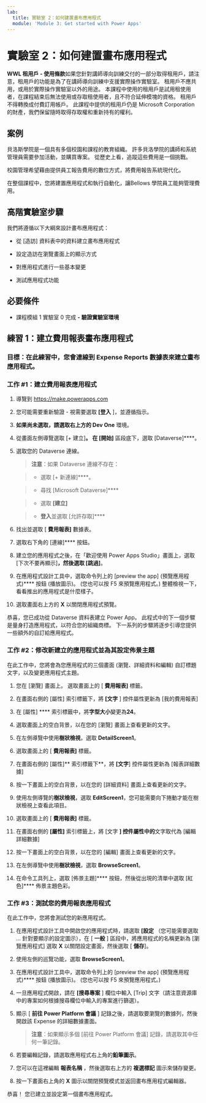 ```yaml
---
lab:
  title: 實驗室 2：如何建置畫布應用程式
  module: 'Module 3: Get started with Power Apps'
---
```


# 實驗室 2：如何建置畫布應用程式

**WWL 租用戶 - 使用條款**如果您針對講師導向訓練交付的一部分取得租用戶，請注意，租用戶的功能是為了在講師導向訓練中支援實際操作實驗室。 租用戶不應共用，或用於實際操作實驗室以外的用途。 本課程中使用的租用戶是試用租使用者，在課程結束后無法使用或存取租使用者，且不符合延伸模塊的資格。 租用戶不得轉換成付費訂用帳戶。 此課程中提供的租用戶仍是 Microsoft Corporation 的財產，我們保留隨時取得存取權和重新持有的權利。 

## 案例

貝洛斯學院是一個具有多個校園和課程的教育組織。 許多貝洛學院的講師和系統管理員需要參加活動，並購買專案。 從歷史上看，追蹤這些費用是一個挑戰。 

校園管理希望藉由提供員工報告費用的數位方式，將費用報告系統現代化。 

在整個課程中，您將建置應用程式和執行自動化，讓Bellows 學院員工能夠管理費用。 


## 高階實驗室步驟

我們將遵循以下大綱來設計畫布應用程式：

- 從 [造訪] 資料表中的資料建立畫布應用程式

- 設定造訪在瀏覽畫面上的顯示方式

- 對應用程式進行一些基本變更

- 測試應用程式功能

## 必要條件

- 課程模組 1 實驗室 0 完成 **- 驗證實驗室環境**

## 練習 1：建立費用報表畫布應用程式

### 目標：在此練習中，您會連線到 Expense Reports 數據表來建立畫布應用程式。

### 工作 #1：建立費用報表應用程式

1. 導覽到 https://make.powerapps.com

1. 您可能需要重新驗證 - 視需要選取 **[登入** ]，並遵循指示。

1. **如果尚未選取，請選取右上方的 Dev One** 環境。

1. 從畫面左側導覽選取 [+ 建立]****。 在 [開始]**** 區段底下，選取 [Dataverse]****。

1. 選取您的 Dataverse 連線。

    >**注意**：如果 Dataverse 連線不存在：

    >   - 選取 [+ 新連線]****。

    >   - 尋找 [Microsoft Dataverse]****

    >   - 選取 **[建立]**

    >   - **登入**並選取 [允許存取]****

1. 找出並選取 [ **費用報表]** 數據表。

1. 選取右下角的 [連線]**** 按鈕。

1. 建立您的應用程式之後，在「歡迎使用 Power Apps Studio」畫面上，選取 [下次不要再顯示]****，然後選取 [跳過]****。

1. 在應用程式設計工具中，選取命令列上的 [preview the app] (預覽應用程式)**** 按鈕 (播放圖示)。 (您也可以按 F5 來預覽應用程式。) 整體檢視一下，看看推出的應用程式是什麼樣子。

1. 選取畫面右上方的 **X** 以關閉應用程式預覽。

恭喜，您已成功從 Dataverse 資料表建立 Power App。 此程式中的下一個步驟是量身打造應用程式，以符合您的組織商標。 下一系列的步驟將逐步引導您提供一些額外的自訂給應用程式。

### 工作 #2：修改新建立的應用程式並為其設定佈景主題

在此工作中，您將會為您應用程式的三個畫面 (瀏覽、詳細資料和編輯) 自訂標題文字，以及變更應用程式主題。

1. 您在 [瀏覽] 畫面上。 選取畫面上的 [ **費用報表]** 標籤。

1. 在畫面右側的 [屬性] 索引標籤下，將 **[文字** ] 控件屬性更新為 [我的費用報表]

1. 在 [屬性] **** 索引標籤中，將**字型大小**變更為**24**。

1. 選取畫面上的空白背景，以在您的 [瀏覽] 畫面上查看更新的文字。

1. 在左側導覽中使用**樹狀檢視**，選取 **DetailScreen1**。

1. 選取畫面上的 [ **費用報表]** 標籤。

1. 在畫面右側的 [屬性]** 索引標籤下**，將 **[文字**] 控件屬性更新為 [報表詳細數據]

1. 按一下畫面上的空白背景，以在您的 [詳細資料] 畫面上查看更新的文字。

1. 使用左側導覽的**樹狀檢視**，選取 **EditScreen1**，您可能需要向下捲動才能在樹狀檢視上查看此項目。

1. 選取畫面上的 [ **費用報表]** 標籤。

1. 在畫面右側的 **[屬性]** 索引標籤上，將 [文字 **] 控件屬性中的**文字取代為 [編輯詳細數據]

1. 按一下畫面上的空白背景，以在您的 [編輯] 畫面上查看更新的文字。

1. 在左側導覽中使用**樹狀檢視**，選取 **BrowseScreen1**。

1. 在命令工具列上，選取 [佈景主題]**** 按鈕，然後從出現的清單中選取 [紅色]**** 佈景主題色彩。

### 工作 #3：測試您的費用報表應用程式

在此工作中，您將會測試您的新應用程式。

1. 在應用程式設計工具中開啟您的應用程式時，請選取 **[設定** （您可能需要選取 ... 針對要顯示的設定圖示），在 [ **一般** ] 區段中，將應用程式的名稱更新為 [瀏覽應用程式] 選取 **X** 以關閉設定畫面，然後選取 [ **儲存**]。

1. 使用左側的巡覽功能，選取 **BrowseScreen1**。

1. 在應用程式設計工具中，選取命令列上的 [preview the app] (預覽應用程式)**** 按鈕 (播放圖示)。 (您也可以按 F5 來預覽應用程式。)

1. 一旦應用程式開啟，請在 **[搜尋專案** ] 欄位中輸入 [Trip] 文字（請注意資源庫中的專案如何根據搜尋欄位中輸入的專案進行篩選）。

1. 顯示 [ **前往 Power Platform 會議** ] 記錄之後，請選取要瀏覽的數據列，然後開啟該 Expense 的詳細數據畫面。
 
    >**注意**：如果顯示多個 [前往 Power Platform 會議] 記錄，請選取其中任何一筆記錄。

1. 若要編輯記錄，請選取應用程式右上角的**鉛筆圖示**。

1. 您可以在這裡編輯 **報表名稱** ，然後選取右上方的 **複選標記** 圖示來儲存變更。

1. 按一下畫面右上角的 **X** 圖示以關閉預覽模式並返回畫布應用程式編輯器。

恭喜！ 您已建立並設定第一個畫布應用程式。

 
